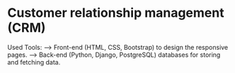 # Customer relationship management (CRM)
Used Tools: --> Front-end (HTML, CSS, Bootstrap) to design the responsive pages. --> Back-end (Python, Django, PostgreSQL) databases for storing and fetching data.
